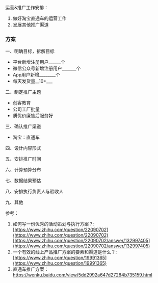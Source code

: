 运营&推广工作安排：

1. 做好淘宝直通车的运营工作
2. 发展其他推广渠道

### 方案

一、明确目标，拆解目标

* 平台新增注册用户\_\_\_\_\_\_个
* 微信公众号新增注册用户\_\_\_\_\_\_\_个
* App用户新增\_\_\_\_\_\_\_\_个
* 每天发货量\_\_10+\_\_\_

二、制定推广主题

* 创客教育
* 公司工厂批量
* 质优价廉售后服务好

三、确认推广渠道

* 淘宝：直通车

四、设计内容形式

五、安排推广时间

六、计算预算分布

七、数据结果预估

八、安排执行负责人与验收人

九、其他

参考：

1. 如何写一份优秀的活动策划与执行方案？: [https://www.zhihu.com/question/22090702](https://www.zhihu.com/question/22090702)  [https://www.zhihu.com/question/22090702/answer/132997405](https://www.zhihu.com/question/22090702/answer/132997405)
2. 一个有效的线上产品推广方案的要素和渠道是什么？: [https://www.zhihu.com/question/19991365](https://www.zhihu.com/question/19991365)
3. 直通车推广方案：https://wenku.baidu.com/view/5dd2992a647d27284b735159.html



